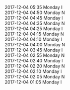 2017-12-04 05:35 Monday  I  
2017-12-04 04:50 Monday  N  
2017-12-04 04:45 Monday  I  
2017-12-04 04:35 Monday  N  
2017-12-04 04:25 Monday  I  
2017-12-04 04:15 Monday  N  
2017-12-04 04:10 Monday  I  
2017-12-04 04:00 Monday  N  
2017-12-04 03:45 Monday  I  
2017-12-04 02:55 Monday  N  
2017-12-04 02:40 Monday  I  
2017-12-04 02:20 Monday  N  
2017-12-04 02:10 Monday  I  
2017-12-04 02:05 Monday  N  
2017-12-04 01:05 Monday  I  

